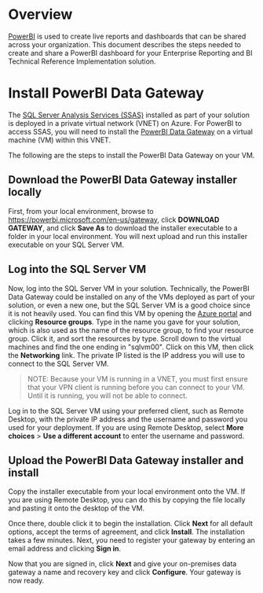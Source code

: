 # Overview

[PowerBI](https://powerbi.microsoft.com/en-us/) is used to create live reports and dashboards that can be shared across your organization. This document describes the steps needed to create and share a PowerBI dashboard for your Enterprise Reporting and BI Technical Reference Implementation solution.

# Install PowerBI Data Gateway

The [SQL Server Analysis Services (SSAS)](https://docs.microsoft.com/en-us/sql/analysis-services/analysis-services) installed as part of your solution is deployed in a private virtual network (VNET) on Azure. For PowerBI to access SSAS, you will need to install the [PowerBI Data Gateway](https://powerbi.microsoft.com/en-us/gateway/) on a virtual machine (VM) within this VNET.

The following are the steps to install the PowerBI Data Gateway on your VM.

## Download the PowerBI Data Gateway installer locally

First, from your local environment, browse to https://powerbi.microsoft.com/en-us/gateway, click **DOWNLOAD GATEWAY**, and click **Save As** to download the installer executable to a folder in your local environment. You will next upload and run this installer executable on your SQL Server VM.

## Log into the SQL Server VM

Now, log into the SQL Server VM in your solution. Technically, the PowerBI Data Gateway could be installed on any of the VMs deployed as part of your solution, or even a new one, but the SQL Server VM is a good choice since it is not heavily used. You can find this VM by opening the [Azure portal](https://portal.azure.com/) and clicking **Resource groups**. Type in the name you gave for your solution, which is also used as the name of the resource group, to find your resource group. Click it, and sort the resources by type. Scroll down to the virtual machines and find the one ending in "sqlvm00". Click on this VM, then click the **Networking** link. The private IP listed is the IP address you will use to connect to the SQL Server VM.

> NOTE: Because your VM is running in a VNET, you must first ensure that your VPN client is running before you can connect to your VM. Until it is running, you will not be able to connect.

Log in to the SQL Server VM using your preferred client, such as Remote Desktop, with the private IP address and the username and password you used for your deployment. If you are using Remote Desktop, select **More choices** > **Use a different account** to enter the username and password.

## Upload the PowerBI Data Gateway installer and install

Copy the installer executable from your local environment onto the VM. If you are using Remote Desktop, you can do this by copying the file locally and pasting it onto the desktop of the VM.

Once there, double click it to begin the installation. Click **Next** for all default options, accept the terms of agreement, and click **Install**. The installation takes a few minutes. Next, you need to register your gateway by entering an email address and clicking **Sign in**.

Now that you are signed in, click **Next** and give your on-premises data gateway a name and recovery key and click **Configure**. Your gateway is now ready.
